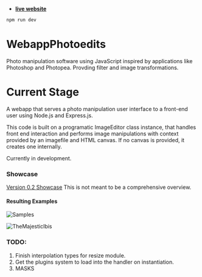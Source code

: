 - [__live website__](https://photoedit.ca)

```bash
npm run dev
```

# WebappPhotoedits
Photo manipulation software using JavaScript inspired by applications like Photoshop and Photopea.
Provding filter and image transformations. <br >

# Current Stage
A webapp that serves a photo manipulation user interface to a front-end user using Node.js and Express.js. 

This code is built on a programatic ImageEditor class instance, that handles front end interaction and performs image manipulations with context provided by an imagefile and HTML canvas. If no canvas is provided, it creates one internally. 

Currently in development.

### Showcase
[Version 0.2 Showcase](https://youtu.be/yxHyBOE9t0Q) This is not meant to be a comprehensive overview. <br >

#### Resulting Examples
![Samples](./public/photoedits/images/samples.gif)

![TheMajesticIbis](./public/photoedits/images/IbisPaintedEdges.jpeg)


### TODO:
1. Finish interpolation types for resize module.
2. Get the plugins system to load into the handler on instantiation.
3. MASKS
